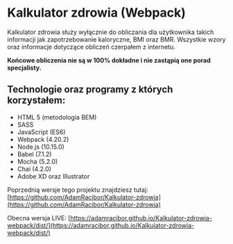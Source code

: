 # Kalkulator zdrowia (Webpack)

Kalkulator zdrowia służy wyłącznie do obliczania dla użytkownika takich informacji jak zapotrzebowanie kaloryczne, BMI oraz BMR. Wszystkie wzory oraz informacje dotyczące obliczeń czerpałem z internetu.

**Końcowe obliczenia nie są w 100% dokładne i nie zastąpią one porad specjalisty.**

## Technologie oraz programy z których korzystałem:

 - HTML 5 (metodologia BEM)
 - SASS
 - JavaScript (ES6)
 - Webpack (4.20.2)
 - Node.js (10.15.0)
 - Babel (7.1.2)
 - Mocha (5.2.0)
 - Chai (4.2.0)
 - Adobe XD oraz Illustrator
 
 Poprzednią wersje tego projektu znajdziesz tutaj: [https://github.com/AdamRacibor/Kalkulator-zdrowia](https://github.com/AdamRacibor/Kalkulator-zdrowia)
 
 Obecna wersja LIVE: [https://adamracibor.github.io/Kalkulator-zdrowia-webpack/dist/](https://adamracibor.github.io/Kalkulator-zdrowia-webpack/dist/)
